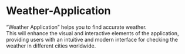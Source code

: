 # Weather-Application
“Weather Application” helps you to find accurate weather.
<br>
This will enhance the visual and interactive elements of the application, providing users with an intuitive and modern interface for checking the weather in different cities worldwide.
